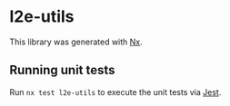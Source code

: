 # l2e-utils

This library was generated with [Nx](https://nx.dev).

## Running unit tests

Run `nx test l2e-utils` to execute the unit tests via [Jest](https://jestjs.io).
